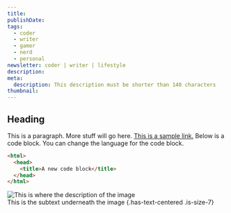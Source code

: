 ```yaml
---
title:
publishDate:
tags:
  - coder
  - writer
  - gamer
  - nerd
  - personal
newsletter: coder | writer | lifestyle
description:
meta:
  description: This description must be shorter than 140 characters
thumbnail:
---
```


## Heading

This is a paragraph. More stuff will go here. [This is a sample link.](https://example.com/) Below is a code block. You can change the language for the code block.

```html
<html>
  <head>
    <title>A new code block</title>
  </head>
</html>
```

![This is where the description of the image](https://via.placeholder.com/940x534.jpg)  
This is the subtext underneath the image {.has-text-centered .is-size-7}
